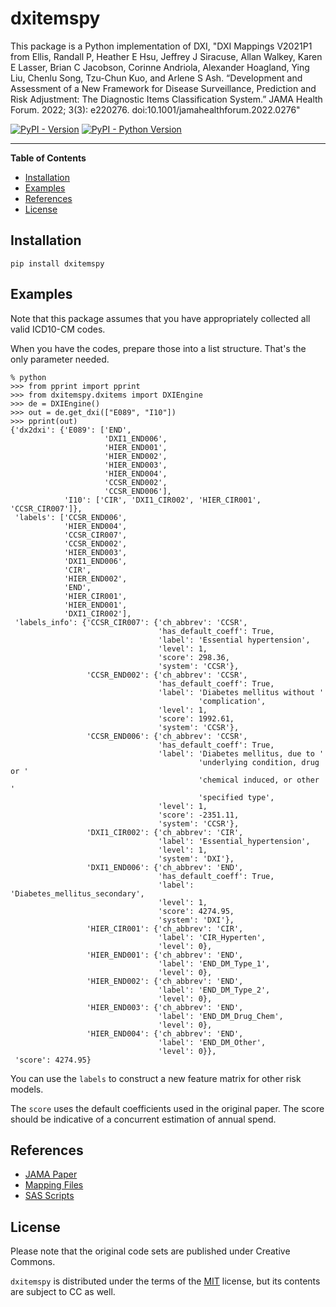 # dxitemspy

This package is a Python implementation of DXI, "DXI Mappings V2021P1 from Ellis, Randall P, Heather E Hsu, Jeffrey J Siracuse, Allan Walkey, Karen E Lasser, Brian C Jacobson, Corinne Andriola, Alexander Hoagland, Ying Liu, Chenlu Song, Tzu-Chun Kuo, and Arlene S Ash. “Development and Assessment of a New Framework for Disease Surveillance, Prediction and Risk Adjustment: The Diagnostic Items Classification System.” JAMA Health Forum. 2022; 3(3): e220276. doi:10.1001/jamahealthforum.2022.0276"

[![PyPI - Version](https://img.shields.io/pypi/v/dxitemspy.svg)](https://pypi.org/project/dxitemspy)
[![PyPI - Python Version](https://img.shields.io/pypi/pyversions/dxitemspy.svg)](https://pypi.org/project/dxitemspy)

-----

**Table of Contents**

- [Installation](#installation)
- [Examples](#examples)
- [References](#references)
- [License](#license)


## Installation

```console
pip install dxitemspy
```

## Examples

Note that this package assumes that you have appropriately collected all valid ICD10-CM codes. 

When you have the codes, prepare those into a list structure. That's the only parameter needed.

```console
% python
>>> from pprint import pprint
>>> from dxitemspy.dxitems import DXIEngine
>>> de = DXIEngine()
>>> out = de.get_dxi(["E089", "I10"])
>>> pprint(out)
{'dx2dxi': {'E089': ['END',
                     'DXI1_END006',
                     'HIER_END001',
                     'HIER_END002',
                     'HIER_END003',
                     'HIER_END004',
                     'CCSR_END002',
                     'CCSR_END006'],
            'I10': ['CIR', 'DXI1_CIR002', 'HIER_CIR001', 'CCSR_CIR007']},
 'labels': ['CCSR_END006',
            'HIER_END004',
            'CCSR_CIR007',
            'CCSR_END002',
            'HIER_END003',
            'DXI1_END006',
            'CIR',
            'HIER_END002',
            'END',
            'HIER_CIR001',
            'HIER_END001',
            'DXI1_CIR002'],
 'labels_info': {'CCSR_CIR007': {'ch_abbrev': 'CCSR',
                                 'has_default_coeff': True,
                                 'label': 'Essential hypertension',
                                 'level': 1,
                                 'score': 298.36,
                                 'system': 'CCSR'},
                 'CCSR_END002': {'ch_abbrev': 'CCSR',
                                 'has_default_coeff': True,
                                 'label': 'Diabetes mellitus without '
                                          'complication',
                                 'level': 1,
                                 'score': 1992.61,
                                 'system': 'CCSR'},
                 'CCSR_END006': {'ch_abbrev': 'CCSR',
                                 'has_default_coeff': True,
                                 'label': 'Diabetes mellitus, due to '
                                          'underlying condition, drug or '
                                          'chemical induced, or other '
                                          'specified type',
                                 'level': 1,
                                 'score': -2351.11,
                                 'system': 'CCSR'},
                 'DXI1_CIR002': {'ch_abbrev': 'CIR',
                                 'label': 'Essential_hypertension',
                                 'level': 1,
                                 'system': 'DXI'},
                 'DXI1_END006': {'ch_abbrev': 'END',
                                 'has_default_coeff': True,
                                 'label': 'Diabetes_mellitus_secondary',
                                 'level': 1,
                                 'score': 4274.95,
                                 'system': 'DXI'},
                 'HIER_CIR001': {'ch_abbrev': 'CIR',
                                 'label': 'CIR_Hyperten',
                                 'level': 0},
                 'HIER_END001': {'ch_abbrev': 'END',
                                 'label': 'END_DM_Type_1',
                                 'level': 0},
                 'HIER_END002': {'ch_abbrev': 'END',
                                 'label': 'END_DM_Type_2',
                                 'level': 0},
                 'HIER_END003': {'ch_abbrev': 'END',
                                 'label': 'END_DM_Drug_Chem',
                                 'level': 0},
                 'HIER_END004': {'ch_abbrev': 'END',
                                 'label': 'END_DM_Other',
                                 'level': 0}},
 'score': 4274.95}
```

You can use the `labels` to construct a new feature matrix for other risk models.

The `score` uses the default coefficients used in the original paper. The score should be indicative of a concurrent estimation of annual spend.

## References

- [JAMA Paper](https://jamanetwork.com/journals/jama-health-forum/fullarticle/2790542)
- [Mapping Files](https://drive.google.com/drive/folders/1xpDGARdHVECtQkwEZpYRkTSD7rBbaUPg)
- [SAS Scripts](https://drive.google.com/drive/folders/1dNQqVotsoax7I1hEgYhXoweeV_cXjBEw)


## License

Please note that the original code sets are published under Creative Commons. 

`dxitemspy` is distributed under the terms of the [MIT](https://spdx.org/licenses/MIT.html) license, but its contents are subject to CC as well.
